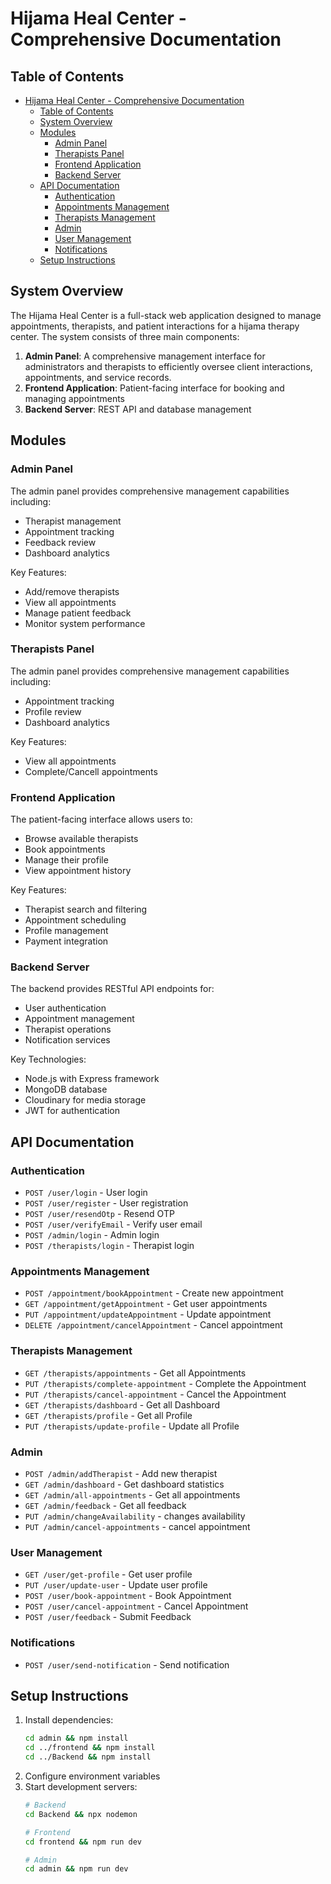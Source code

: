 # Hijama Heal Center - Comprehensive Documentation

## Table of Contents
- [Hijama Heal Center - Comprehensive Documentation](#hijama-heal-center---comprehensive-documentation)
  - [Table of Contents](#table-of-contents)
  - [System Overview](#system-overview)
  - [Modules](#modules)
    - [Admin Panel](#admin-panel)
    - [Therapists Panel](#therapists-panel)
    - [Frontend Application](#frontend-application)
    - [Backend Server](#backend-server)
  - [API Documentation](#api-documentation)
    - [Authentication](#authentication)
    - [Appointments Management](#appointments-management)
    - [Therapists Management](#therapists-management)
    - [Admin](#admin)
    - [User Management](#user-management)
    - [Notifications](#notifications)
  - [Setup Instructions](#setup-instructions)

## System Overview
The Hijama Heal Center is a full-stack web application designed to manage appointments, therapists, and patient interactions for a hijama therapy center. The system consists of three main components:

1. **Admin Panel**: A comprehensive management interface for administrators and therapists to efficiently oversee client interactions, appointments, and service records.
2. **Frontend Application**: Patient-facing interface for booking and managing appointments
3. **Backend Server**: REST API and database management

## Modules

### Admin Panel
The admin panel provides comprehensive management capabilities including:
- Therapist management
- Appointment tracking
- Feedback review
- Dashboard analytics

Key Features:
- Add/remove therapists
- View all appointments
- Manage patient feedback
- Monitor system performance

### Therapists Panel
The admin panel provides comprehensive management capabilities including:
- Appointment tracking
- Profile review
- Dashboard analytics

Key Features:
- View all appointments
- Complete/Cancell appointments


### Frontend Application
The patient-facing interface allows users to:
- Browse available therapists
- Book appointments
- Manage their profile
- View appointment history

Key Features:
- Therapist search and filtering
- Appointment scheduling
- Profile management
- Payment integration

### Backend Server
The backend provides RESTful API endpoints for:
- User authentication
- Appointment management
- Therapist operations
- Notification services

Key Technologies:
- Node.js with Express framework
- MongoDB database
- Cloudinary for media storage
- JWT for authentication

## API Documentation

### Authentication
- `POST /user/login` - User login
- `POST /user/register` - User registration
- `POST /user/resendOtp` - Resend OTP
- `POST /user/verifyEmail` - Verify user email
- `POST /admin/login` - Admin login
- `POST /therapists/login` - Therapist login

### Appointments Management
- `POST /appointment/bookAppointment` - Create new appointment
- `GET /appointment/getAppointment` - Get user appointments
- `PUT /appointment/updateAppointment` - Update appointment
- `DELETE /appointment/cancelAppointment` - Cancel appointment

### Therapists Management
- `GET /therapists/appointments` - Get all Appointments
- `PUT /therapists/complete-appointment` - Complete the Appointment 
- `PUT /therapists/cancel-appointment` - Cancel the Appointment 
- `GET /therapists/dashboard` - Get all Dashboard
- `GET /therapists/profile` - Get all Profile
- `PUT /therapists/update-profile` - Update all Profile

### Admin
- `POST /admin/addTherapist` - Add new therapist
- `GET /admin/dashboard` - Get dashboard statistics
- `GET /admin/all-appointments` - Get all appointments
- `GET /admin/feedback` - Get all feedback
- `PUT /admin/changeAvailability` - changes availability
- `PUT /admin/cancel-appointments` - cancel appointment

### User Management
- `GET /user/get-profile` - Get user profile
- `PUT /user/update-user` - Update user profile
- `POST /user/book-appointment` - Book Appointment
- `POST /user/cancel-appointment` - Cancel Appointment
- `POST /user/feedback` - Submit Feedback

<!-- ### Payment
- `POST /api/payment/create-order` - Create payment order
- `POST /api/payment/verify` - Verify payment
- `GET /api/payment/history` - Get payment history -->

### Notifications
- `POST /user/send-notification` - Send notification

## Setup Instructions
1. Install dependencies:
   ```bash
   cd admin && npm install
   cd ../frontend && npm install
   cd ../Backend && npm install
   ```
2. Configure environment variables
3. Start development servers:
   ```bash
   # Backend
   cd Backend && npx nodemon
   
   # Frontend
   cd frontend && npm run dev
   
   # Admin
   cd admin && npm run dev
   ```
